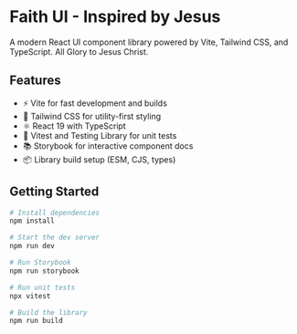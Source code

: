 # Faith UI - Inspired by Jesus

A modern React UI component library powered by Vite, Tailwind CSS, and TypeScript. All Glory to Jesus Christ.

## Features
- ⚡️ Vite for fast development and builds
- 🎨 Tailwind CSS for utility-first styling
- ⚛️ React 19 with TypeScript
- 🧪 Vitest and Testing Library for unit tests
- 📚 Storybook for interactive component docs
- 📦 Library build setup (ESM, CJS, types)

## Getting Started

```sh
# Install dependencies
npm install

# Start the dev server
npm run dev

# Run Storybook
npm run storybook

# Run unit tests
npx vitest

# Build the library
npm run build
```
